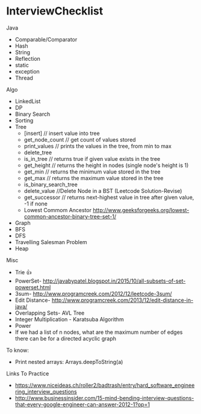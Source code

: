 # InterviewChecklist
 Java
 - Comparable/Comparator
 - Hash
 - String
 - Reflection
 - static
 - exception
 - Thread


Algo
 - LinkedList
 - DP
 - Binary Search
 - Sorting
 - Tree
   - [insert] // insert value into tree
   - get_node_count // get count of values stored
   - print_values // prints the values in the tree, from min to max
   - delete_tree
   - is_in_tree // returns true if given value exists in the tree
   - get_height // returns the height in nodes (single node's height is 1)
   - get_min // returns the minimum value stored in the tree
   - get_max // returns the maximum value stored in the tree
   - is_binary_search_tree
   - delete_value //Delete Node in a BST  (Leetcode Solution-Revise)
   - get_successor // returns next-highest value in tree after given value, -1 if none
   - Lowest Commom Ancestor http://www.geeksforgeeks.org/lowest-common-ancestor-binary-tree-set-1/
 - Graph
  - BFS
  - DFS
  - Travelling Salesman Problem
 - Heap

Misc
 - Trie :+1:
 - PowerSet- http://javabypatel.blogspot.in/2015/10/all-subsets-of-set-powerset.html
 - 3sum- http://www.programcreek.com/2012/12/leetcode-3sum/
 - Edit Distance- http://www.programcreek.com/2013/12/edit-distance-in-java/
 - Overlapping Sets- AVL Tree
 - Integer Multiplication - Karatsuba Algorithm
 - Power
 - If we had a list of n nodes, what are the maximum number of edges there can be for a directed acyclic graph

To know:
 - Print nested arrays: Arrays.deepToString(a)

Links To Practice
 - https://www.niceideas.ch/roller2/badtrash/entry/hard_software_engineering_interview_questions
 - http://www.businessinsider.com/15-mind-bending-interview-questions-that-every-google-engineer-can-answer-2012-1?op=1


